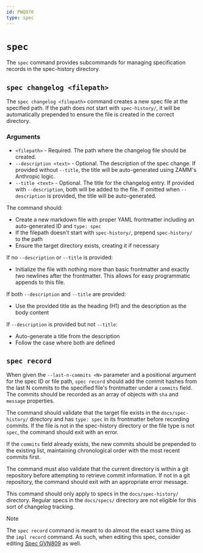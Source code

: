 ```yaml
---
id: PWQ070
type: spec
---
```


# `spec`

The `spec` command provides subcommands for managing specification records in the spec-history directory.

## `spec changelog <filepath>`

The `spec changelog <filepath>` command creates a new spec file at the specified path. If the path does not start with `spec-history/`, it will be automatically prepended to ensure the file is created in the correct directory.

### Arguments

- `<filepath>` - Required. The path where the changelog file should be created.
- `--description <text>` - Optional. The description of the spec change. If provided without `--title`, the title will be auto-generated using ZAMM's Anthropic logic.
- `--title <text>` - Optional. The title for the changelog entry. If provided with `--description`, both will be added to the file. If omitted when `--description` is provided, the title will be auto-generated.

The command should:

- Create a new markdown file with proper YAML frontmatter including an auto-generated ID and `type: spec`
- If the filepath doesn't start with `spec-history/`, prepend `spec-history/` to the path
- Ensure the target directory exists, creating it if necessary

If no `--description` or `--title` is provided:
- Initialize the file with nothing more than basic frontmatter and exactly _two_ newlines after the frontmatter. This allows for easy programmatic appends to this file.

If both `--description` and `--title` are provided:
- Use the provided title as the heading (H1) and the description as the body content

If `--description` is provided but not `--title`:
- Auto-generate a title from the description
- Follow the case where both are defined

## `spec record`

When given the `--last-n-commits <N>` parameter and a positional argument for the spec ID or file path, `spec record` should add the commit hashes from the last N commits to the specified file's frontmatter under a `commits` field. The commits should be recorded as an array of objects with `sha` and `message` properties.

The command should validate that the target file exists in the `docs/spec-history/` directory and has `type: spec` in its frontmatter before recording commits. If the file is not in the spec-history directory or the file type is not `spec`, the command should exit with an error.

If the `commits` field already exists, the new commits should be prepended to the existing list, maintaining chronological order with the most recent commits first.

The command must also validate that the current directory is within a git repository before attempting to retrieve commit information. If not in a git repository, the command should exit with an appropriate error message.

This command should only apply to specs in the `docs/spec-history/` directory. Regular specs in the `docs/specs/` directory are not eligible for this sort of changelog tracking.

> [!NOTE]
> The `spec record` command is meant to do almost the exact same thing as the `impl record` command. As such, when editing this spec, consider editing [Spec GVN809](/docs/specs/cli/impl/README.md) as well.
